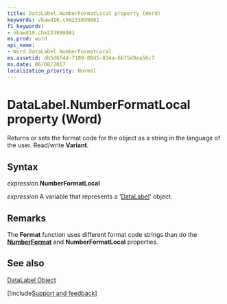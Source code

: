 ```yaml
---
title: DataLabel.NumberFormatLocal property (Word)
keywords: vbawd10.chm233899081
f1_keywords:
- vbawd10.chm233899081
ms.prod: word
api_name:
- Word.DataLabel.NumberFormatLocal
ms.assetid: db5d6f4d-7109-80d5-834a-6b75d9ea56c7
ms.date: 06/08/2017
localization_priority: Normal
---
```



# DataLabel.NumberFormatLocal property (Word)

Returns or sets the format code for the object as a string in the language of the user. Read/write  **Variant**.


## Syntax

_expression_.**NumberFormatLocal**

_expression_ A variable that represents a '[DataLabel](Word.DataLabel.md)' object.


## Remarks

The  **Format** function uses different format code strings than do the **[NumberFormat](Word.DataLabel.NumberFormat.md)** and **NumberFormatLocal** properties.


## See also


[DataLabel Object](Word.DataLabel.md)

[!include[Support and feedback](~/includes/feedback-boilerplate.md)]